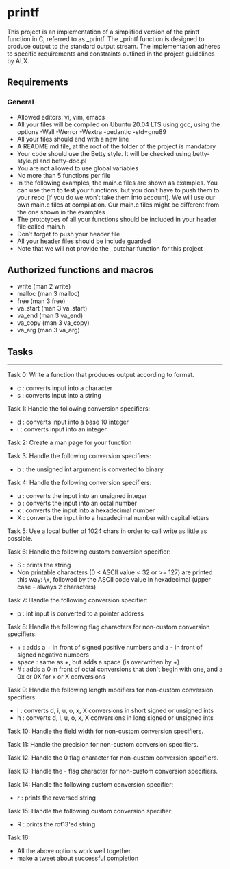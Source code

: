 # printf
This project is an implementation of a simplified version of the printf function in C, referred to as _printf. The _printf function is designed to produce output to the standard output stream. The implementation adheres to specific requirements and constraints outlined in the project guidelines by ALX.

## Requirements
### General

- Allowed editors: vi, vim, emacs
- All your files will be compiled on Ubuntu 20.04 LTS using gcc, using the options -Wall -Werror -Wextra -pedantic -std=gnu89
- All your files should end with a new line
- A README.md file, at the root of the folder of the project is mandatory
- Your code should use the Betty style. It will be checked using betty-style.pl and betty-doc.pl
- You are not allowed to use global variables
- No more than 5 functions per file
- In the following examples, the main.c files are shown as examples. You can use them to test your functions, but you don’t have to push them to your repo (if you do we won’t take them into account). We will use our own main.c files at compilation. Our main.c files might be different from the one shown in the examples
- The prototypes of all your functions should be included in your header file called main.h
- Don’t forget to push your header file
- All your header files should be include guarded
- Note that we will not provide the _putchar function for this project

## Authorized functions and macros
- write (man 2 write)
- malloc (man 3 malloc)
- free (man 3 free)
- va_start (man 3 va_start)
- va_end (man 3 va_end)
- va_copy (man 3 va_copy)
- va_arg (man 3 va_arg)

## Tasks
------------
Task 0:
Write a function that produces output according to format.
  - c : converts input into a character
  - s : converts input into a string

Task 1:
 Handle the following conversion specifiers:
  - d : converts input into a base 10 integer
  - i : converts input into an integer

Task 2:
Create a man page for your function

Task 3:
Handle the following conversion specifiers:
  - b : the unsigned int argument is converted to binary

Task 4:
 Handle the following conversion specifiers:
  - u : converts the input into an unsigned integer
  - o : converts the input into an octal number
  - x : converts the input into a hexadecimal number
  - X : converts the input into a hexadecimal number with capital letters

Task 5:
Use a local buffer of 1024 chars in order to call write as little as possible.

Task 6:
Handle the following custom conversion specifier:
  - S : prints the string
  - Non printable characters (0 < ASCII value < 32 or >= 127) are printed this way: \x, followed by the ASCII code value in hexadecimal (upper case - always 2 characters)

Task 7:
Handle the following conversion specifier:
  - p : int input is converted to a pointer address

Task 8:
Handle the following flag characters for non-custom conversion specifiers:
  - \+ : adds a \+ in front of signed positive numbers and a \- in front of signed negative numbers
  - space : same as \+, but adds a space (is overwritten by \+)
  - \# : adds a 0 in front of octal conversions that don't begin with one, and a 0x or 0X for x or X conversions

Task 9:
Handle the following length modifiers for non-custom conversion specifiers:
  - l : converts d, i, u, o, x, X conversions in short signed or unsigned ints
  - h : converts d, i, u, o, x, X conversions in long signed or unsigned ints

Task 10:
Handle the field width for non-custom conversion specifiers.

Task 11:
Handle the precision for non-custom conversion specifiers.

Task 12:
Handle the 0 flag character for non-custom conversion specifiers.

Task 13:
Handle the - flag character for non-custom conversion specifiers.

Task 14:
Handle the following custom conversion specifier:
  - r : prints the reversed string

Task 15:
Handle the following custom conversion specifier:
  - R : prints the rot13'ed string

Task 16:
- All the above options work well together.
- make a tweet about successful completion


